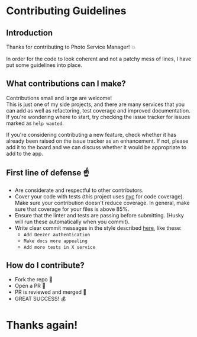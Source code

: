 # Contributing Guidelines
## Introduction
Thanks for contributing to Photo Service Manager! :collision: 

In order for the code to look coherent and not a patchy mess of lines, I have put some guidelines into place.

## What contributions can I make?
Contributions small and large are welcome!   
This is just one of my side projects, and there are many services that you can add as well as refactoring, test coverage 
and improved documentation. If you're wondering where to start, try checking the issue tracker for
issues marked as `help wanted`.

If you're considering contributing a new feature, check whether it has already 
been raised on the issue tracker as an enhancement. If not, please add it to the board and we can 
discuss whether it would be appropriate to add to the app.

## First line of defense :point_up:
 * Are considerate and respectful to other contributors.
 * Cover your code with tests (this project uses [nyc](https://github.com/istanbuljs/nyc) for code coverage).   
 Make sure your contribution doesn't reduce coverage. In general, make sure that coverage for your files is above 85%.
 * Ensure that the linter and tests are passing before submitting. (Husky will run these automatically when you commit).
 * Write clear commit messages in the style described [here](https://chris.beams.io/posts/git-commit/), like these:
   * `Add Deezer authentication`
   * `Make docs more appealing`
   * `Add more tests in X service`

## How do I contribute?
* Fork the repo :fork_and_knife:
* Open a PR :pray:
* PR is reviewed and merged :eyes:
* GREAT SUCCESS! :moneybag:
 
# Thanks again!
